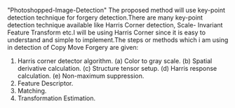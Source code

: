 "Photoshopped-Image-Detection"
The proposed method will use key-point detection technique for forgery detection.There
are many key-point detection technique available like Harris Corner detection, Scale-
Invariant Feature Transform etc.I will be using Harris Corner since it is easy to understand
and simple to implement.The steps or methods which i am using in detection of Copy
Move Forgery are given:

1. Harris corner detector algorithm.
  (a) Color to gray scale.
  (b) Spatial derivative calculation.
  (c) Structure tensor setup.
  (d) Harris response calculation.
  (e) Non-maximum suppression.
2. Feature Descriptor.
3. Matching.
4. Transformation Estimation.
